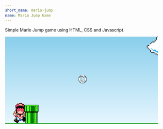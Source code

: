 ```yaml
---
short_name: mario-jump
name: Mario Jump Game
---
```


Simple Mario Jump game using HTML, CSS and Javascript.

<!-- [Código fonte](https://daniellopes04.github.io/mario-jump/) -->

[![mario](/assets/images/projects/mario-jump.png)](https://daniellopes04.github.io/mario-jump/)